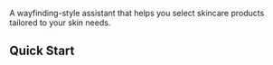 A wayfinding-style assistant that helps you select skincare products tailored to your skin needs. 

## Quick Start
